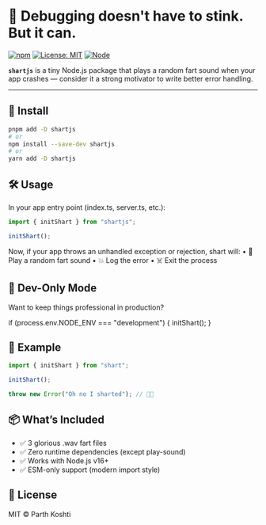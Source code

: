 # 🐛 Debugging doesn't have to stink. But it can.

[![npm](https://img.shields.io/npm/v/shartjs?color=%23ff69b4&label=npm)](https://www.npmjs.com/package/shartjs)
[![License: MIT](https://img.shields.io/badge/license-MIT-green)](./LICENSE)
[![Node](https://img.shields.io/badge/node-%3E%3D16-blue)](https://nodejs.org/)

>

**`shartjs`** is a tiny Node.js package that plays a random fart sound when your app crashes — consider it a strong motivator to write better error handling.

---

## 🚀 Install

```bash
pnpm add -D shartjs
# or
npm install --save-dev shartjs
# or
yarn add -D shartjs
```

## 🛠 Usage

In your app entry point (index.ts, server.ts, etc.):

```ts
import { initShart } from "shartjs";

initShart();
```

Now, if your app throws an unhandled exception or rejection, shart will:
• 💨 Play a random fart sound
• 💥 Log the error
• ☠️ Exit the process

## 🌱 Dev-Only Mode

Want to keep things professional in production?

if (process.env.NODE_ENV === "development") {
initShart();
}

## 🧪 Example

```ts
import { initShart } from "shart";

initShart();

throw new Error("Oh no I sharted"); // 💩💨
```

## 📦 What’s Included

- ✅ 3 glorious .wav fart files
- ✅ Zero runtime dependencies (except play-sound)
- ✅ Works with Node.js v16+
- ✅ ESM-only support (modern import style)

## 📝 License

MIT © Parth Koshti
